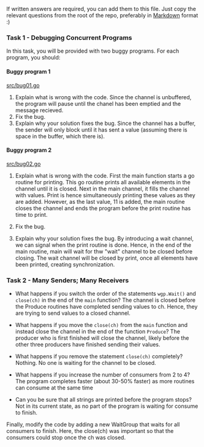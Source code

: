 If written answers are required, you can add them to this file. Just copy the
relevant questions from the root of the repo, preferably in
[Markdown](https://guides.github.com/features/mastering-markdown/) format :)

### Task 1 - Debugging Concurrent Programs
In this task, you will be provided with two buggy programs. For each program,
you should:


#### Buggy program 1
[src/bug01.go](src/bug01.go)

1. Explain what is wrong with the code.
Since the channel is unbuffered, the program will pause until the chanel has been emptied and the message recieved.
2. Fix the bug.
3. Explain why your solution fixes the bug.
Since the channel has a buffer, the sender will only block until it has sent a value (assuming there is space in the buffer, which there is). 


#### Buggy program 2
[src/bug02.go](src/bug02.go)
1. Explain what is wrong with the code.
First the main function starts a go routine for printing. This go routine prints all available elements in the channel until it is closed.
Next in the main channel, it fills the channel with values. Print is hence simultaneously printing these values as they are added.
However, as the last value, 11 is added, the main routine closes the channel and ends the program before the print routine has time to print.

2. Fix the bug.
3. Explain why your solution fixes the bug.
By introducing a wait channel, we can signal when the print routine is done. Hence, in the end of the main routine, main will wait for thw "wait"
channel to be closed before closing. The wait channel will be closed by print, once all elements have been printed, creating synchronization.

### Task 2 - Many Senders; Many Receivers
* What happens if you switch the order of the statements
  `wgp.Wait()` and `close(ch)` in the end of the `main` function?
        The channel is closed before the Produce routines have completed
        sending values to ch. Hence, they are trying to send values to a
        closed channel.

* What happens if you move the `close(ch)` from the `main` function
  and instead close the channel in the end of the function
  `Produce`?
    The producer who is first finished will close the channel, likely
    before the other three producers have finished sending their values.

* What happens if you remove the statement `close(ch)` completely?
    Nothing. No one is waiting for the channel to be closed.

* What happens if you increase the number of consumers from 2 to 4?
    The program completes faster (about 30-50% faster) as more routines
    can consume at the same time

* Can you be sure that all strings are printed before the program
  stops?
    Not in its current state, as no part of the program is waiting for
    consume to finish.

Finally, modify the code by adding a new WaitGroup that waits for
all consumers to finish.
    Here, the close(ch) was important so that the consumers could stop once the ch was closed.
